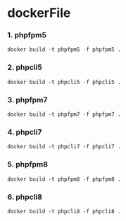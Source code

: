 # dockerFile
### 1. phpfpm5
```
docker build -t phpfpm5 -f phpfpm5 .
```
### 2. phpcli5
```
docker build -t phpcli5 -f phpcli5 .
```
### 3. phpfpm7
```
docker build -t phpfpm7 -f phpfpm7 .
```
### 4. phpcli7
```
docker build -t phpcli7 -f phpcli7 .
```
### 5. phpfpm8
```
docker build -t phpfpm8 -f phpfpm8 .
```
### 6. phpcli8
```
docker build -t phpcli8 -f phpcli8 .
```